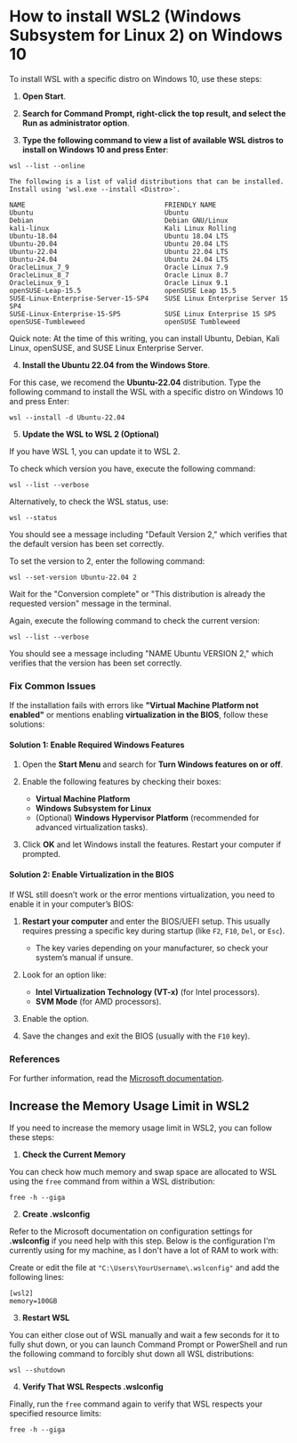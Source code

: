 # How to install WSL2 (Windows Subsystem for Linux 2) on Windows 10

To install WSL with a specific distro on Windows 10, use these steps:

1. **Open Start**.

2. **Search for Command Prompt, right-click the top result, and select the Run as administrator option**.

3. **Type the following command to view a list of available WSL distros to install on Windows 10 and press Enter**:
```
wsl --list --online
```
	The following is a list of valid distributions that can be installed.
	Install using 'wsl.exe --install <Distro>'.

	NAME                                   FRIENDLY NAME
	Ubuntu                                 Ubuntu
	Debian                                 Debian GNU/Linux
	kali-linux                             Kali Linux Rolling
	Ubuntu-18.04                           Ubuntu 18.04 LTS
	Ubuntu-20.04                           Ubuntu 20.04 LTS
	Ubuntu-22.04                           Ubuntu 22.04 LTS
	Ubuntu-24.04                           Ubuntu 24.04 LTS
	OracleLinux_7_9                        Oracle Linux 7.9
	OracleLinux_8_7                        Oracle Linux 8.7
	OracleLinux_9_1                        Oracle Linux 9.1
	openSUSE-Leap-15.5                     openSUSE Leap 15.5
	SUSE-Linux-Enterprise-Server-15-SP4    SUSE Linux Enterprise Server 15 SP4
	SUSE-Linux-Enterprise-15-SP5           SUSE Linux Enterprise 15 SP5
	openSUSE-Tumbleweed                    openSUSE Tumbleweed

Quick note: At the time of this writing, you can install Ubuntu, Debian, Kali Linux, openSUSE, and SUSE Linux Enterprise Server.

4. **Install the Ubuntu 22.04 from the Windows Store**.

For this case, we recomend the **Ubuntu-22.04** distribution. Type the following command to install the WSL with a specific distro on Windows 10 and press Enter:
```
wsl --install -d Ubuntu-22.04
```

5. **Update the WSL to WSL 2 (Optional)**

If you have WSL 1, you can update it to WSL 2.

To check which version you have, execute the following command:
```
wsl --list --verbose
```

Alternatively, to check the WSL status, use:
```
wsl --status
```
You should see a message including "Default Version 2," which verifies that the default version has been set correctly.

To set the version to 2, enter the following command:
```
wsl --set-version Ubuntu-22.04 2
```
Wait for the "Conversion complete" or "This distribution is already the requested version" message in the terminal.

Again, execute the following command to check the current version:
```
wsl --list --verbose
```
You should see a message including "NAME Ubuntu VERSION 2," which verifies that the version has been set correctly.


### Fix Common Issues
If the installation fails with errors like **"Virtual Machine Platform not enabled"** or mentions enabling **virtualization in the BIOS**, follow these solutions:

#### **Solution 1: Enable Required Windows Features**

1. Open the **Start Menu** and search for **Turn Windows features on or off**.

2. Enable the following features by checking their boxes:
   - **Virtual Machine Platform**
   - **Windows Subsystem for Linux**
   - (Optional) **Windows Hypervisor Platform** (recommended for advanced virtualization tasks).

3. Click **OK** and let Windows install the features. Restart your computer if prompted.

#### **Solution 2: Enable Virtualization in the BIOS**

If WSL still doesn’t work or the error mentions virtualization, you need to enable it in your computer’s BIOS:

1. **Restart your computer** and enter the BIOS/UEFI setup. This usually requires pressing a specific key during startup (like `F2`, `F10`, `Del`, or `Esc`).
   - The key varies depending on your manufacturer, so check your system’s manual if unsure.

2. Look for an option like:
   - **Intel Virtualization Technology (VT-x)** (for Intel processors).
   - **SVM Mode** (for AMD processors).

3. Enable the option.

4. Save the changes and exit the BIOS (usually with the `F10` key).



### References

For further information, read the [Microsoft documentation](https://learn.microsoft.com/en-us/windows/wsl/install).

<!--
https://pureinfotech.com/install-windows-subsystem-linux-2-windows-10/#install_wsl_command_2004_windows10
https://ubuntu.com/tutorials/install-ubuntu-on-wsl2-on-windows-11-with-gui-support#1-overview
https://linuxconfig.org/ubuntu-22-04-on-wsl-windows-subsystem-for-linux
https://superuser.com/questions/1746633/update-the-windows-subsystem-for-linux-wsl-to-wsl-2
-->




## Increase the Memory Usage Limit in WSL2

If you need to increase the memory usage limit in WSL2, you can follow these steps:

1. **Check the Current Memory**

You can check how much memory and swap space are allocated to WSL using the `free` command from within a WSL distribution:

```
free -h --giga
```

2. **Create .wslconfig**

Refer to the Microsoft documentation on configuration settings for **.wslconfig** if you need help with this step. Below is the configuration I'm currently using for my machine, as I don't have a lot of RAM to work with:

Create or edit the file at `"C:\Users\YourUsername\.wslconfig"` and add the following lines:

```
[wsl2]
memory=100GB
```

3. **Restart WSL**

You can either close out of WSL manually and wait a few seconds for it to fully shut down, or you can launch Command Prompt or PowerShell and run the following command to forcibly shut down all WSL distributions:

```
wsl --shutdown
```

4. **Verify That WSL Respects .wslconfig**

Finally, run the `free` command again to verify that WSL respects your specified resource limits:

```
free -h --giga
```

<!-- 

### References

https://www.aleksandrhovhannisyan.com/blog/limiting-memory-usage-in-wsl-2/

-->
